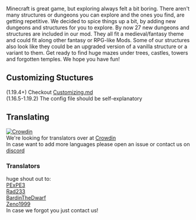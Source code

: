 Minecraft is great game, but exploring always felt a bit boring.
There aren't many structures or dungeons you can explore and the ones you find, are getting repetitive.
We decided to spice things up a bit, by adding new dungeons and structures for you to explore.
By now 27 new dungeons and structures are included in our mod.
They all fit a medieval/fantasy theme and could fit along other fantasy or RPG-like Mods.
Some of our structures also look like they could be an upgraded version of a vanilla structure or a variant to them.
Get ready to find huge mazes under trees, castles, towers and forgotten temples.
We hope you have fun!

## Customizing Stuctures
(1.19.4+) Checkout [Customizing.md](https://github.com/BarionLP/DungeonsEnhanced/blob/master/Customizing.md)<br>
(1.16.5-1.19.2) The config file should be self-explanatory

## Translating
[![Crowdin](https://badges.crowdin.net/dungeons-enhanced/localized.svg)](https://crowdin.com/project/dungeons-enhanced)<br>
We're looking for translators over at [Crowdin](https://crowdin.com/project/dungeons-enhanced/invite?h=310ec120baf49569c4bbdcb877ccdc2d2176683)<br>
In case want to add more languages please open an issue or contact us on [discord](https://discord.com/invite/hwA9dd5bVh)

### Translators
huge shout out to:<br>
[PExPE3](https://github.com/PExPE3)<br>
[Rad233](https://github.com/Rad233)<br>
[BardinTheDwarf](https://github.com/BardinTheDwarf)<br>
[Zeno1999](https://github.com/Zano1999)<br>
In case we forgot you just contact us! 
